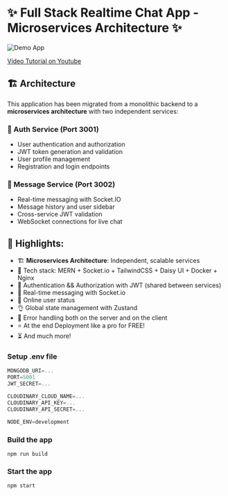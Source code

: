 # ✨ Full Stack Realtime Chat App - Microservices Architecture ✨

![Demo App](/frontend/public/screenshot-for-readme.png)

[Video Tutorial on Youtube](https://youtu.be/ntKkVrQqBYY)

## 🏗️ Architecture

This application has been migrated from a monolithic backend to a **microservices architecture** with two independent services:

### 🔐 Auth Service (Port 3001)
- User authentication and authorization
- JWT token generation and validation
- User profile management
- Registration and login endpoints

### 💬 Message Service (Port 3002)  
- Real-time messaging with Socket.IO
- Message history and user sidebar
- Cross-service JWT validation
- WebSocket connections for live chat

## 🌟 Highlights:

- 🏗️ **Microservices Architecture**: Independent, scalable services
- 🌟 Tech stack: MERN + Socket.io + TailwindCSS + Daisy UI + Docker + Nginx
- 🎃 Authentication && Authorization with JWT (shared between services)
- 👾 Real-time messaging with Socket.io
- 🚀 Online user status
- 👌 Global state management with Zustand
- 🐞 Error handling both on the server and on the client
- ⭐ At the end Deployment like a pro for FREE!
- ⏳ And much more!

### Setup .env file

```js
MONGODB_URI=...
PORT=5001
JWT_SECRET=...

CLOUDINARY_CLOUD_NAME=...
CLOUDINARY_API_KEY=...
CLOUDINARY_API_SECRET=...

NODE_ENV=development
```

### Build the app

```shell
npm run build
```

### Start the app

```shell
npm start
```
